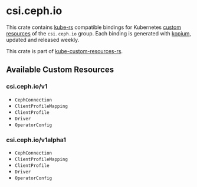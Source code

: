 <!--
SPDX-FileCopyrightText: The kube-custom-resources-rs Authors
SPDX-License-Identifier: 0BSD
 -->

# csi.ceph.io

This crate contains [kube-rs](https://kube.rs/) compatible bindings for Kubernetes [custom resources](https://kubernetes.io/docs/tasks/extend-kubernetes/custom-resources/custom-resource-definitions/) of the `csi.ceph.io` group. Each binding is generated with [kopium](https://github.com/kube-rs/kopium), updated and released weekly.

This crate is part of [kube-custom-resources-rs](https://github.com/metio/kube-custom-resources-rs).

## Available Custom Resources

### csi.ceph.io/v1
- `CephConnection`
- `ClientProfileMapping`
- `ClientProfile`
- `Driver`
- `OperatorConfig`
### csi.ceph.io/v1alpha1
- `CephConnection`
- `ClientProfileMapping`
- `ClientProfile`
- `Driver`
- `OperatorConfig`
